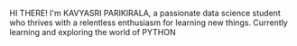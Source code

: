 HI THERE!
I'm KAVYASRI PARIKIRALA, a passionate data science student who thrives with a relentless enthusiasm for learning new things.
Currently learning and exploring the world of PYTHON

